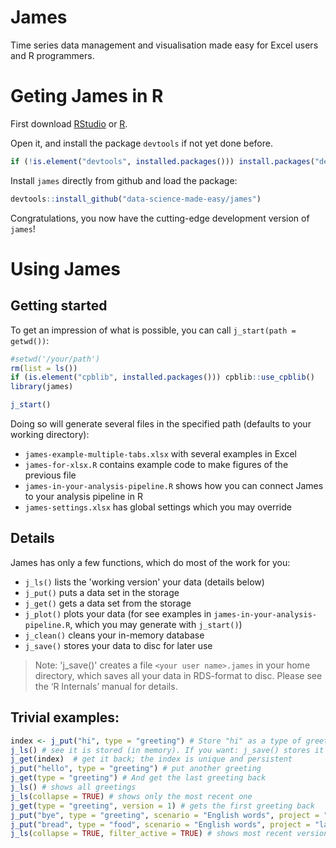 # James
Time series data management and visualisation made easy for Excel users and R programmers.

# Geting James in R
First download [RStudio](https://www.rstudio.com) or [R](https://cran.r-project.org/).

Open it, and install the package `devtools` if not yet done before.
``` R
if (!is.element("devtools", installed.packages())) install.packages("devtools", repos = "http://cran.us.r-project.org")
```

Install `james` directly from github and load the package:
``` R
devtools::install_github("data-science-made-easy/james")
```

Congratulations, you now have the cutting-edge development version of `james`!

# Using James

## Getting started
To get an impression of what is possible, you can call `j_start(path = getwd())`:

``` R
#setwd('/your/path')
rm(list = ls())
if (is.element("cpblib", installed.packages())) cpblib::use_cpblib()
library(james)

j_start()
```

Doing so will generate several files in the specified path (defaults to your working directory):

- `james-example-multiple-tabs.xlsx` with several examples in Excel
- `james-for-xlsx.R` contains example code to make figures of the previous file
- `james-in-your-analysis-pipeline.R` shows how you can connect James to your analysis pipeline in R
- `james-settings.xlsx` has global settings which you may override

## Details
James has only a few functions, which do most of the work for you:

- `j_ls()` lists the 'working version' your data (details below)
- `j_put()` puts a data set in the storage
- `j_get()` gets a data set from the storage
- `j_plot()` plots your data (for see examples in `james-in-your-analysis-pipeline.R`, which you may generate with `j_start()`)
- `j_clean()` cleans your in-memory database
- `j_save()` stores your data to disc for later use

> Note: 'j_save()' creates a file `<your user name>.james` in your home directory, which saves all your data in RDS-format to disc. Please see the ‘R Internals’ manual for details.

## Trivial examples:
``` R
index <- j_put("hi", type = "greeting") # Store "hi" as a type of greeting
j_ls() # see it is stored (in memory). If you want: j_save() stores it to disc, too.
j_get(index)  # get it back; the index is unique and persistent
j_put("hello", type = "greeting") # put another greeting
j_get(type = "greeting") # And get the last greeting back
j_ls() # shows all greetings
j_ls(collapse = TRUE) # shows only the most recent one
j_get(type = "greeting", version = 1) # gets the first greeting back
j_put("bye", type = "greeting", scenario = "English words", project = "language courses") # store greeting as part of a project and a scenario
j_put("bread", type = "food", scenario = "English words", project = "language courses") # add another data type to this scenario
j_ls(collapse = TRUE, filter_active = TRUE) # shows most recent versions of data types for active project and scenario
```
